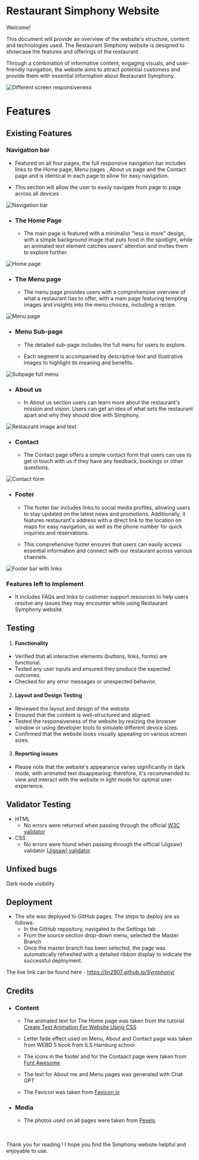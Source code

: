 
# Restaurant Simphony Website

Welcome!

This document will provide an overview of the website's structure, content and technologies used.
The Restaurant Simphony website is designed to showcase the features and offerings of the restaurant.

Through a combination of informative content, engaging visuals, and user-friendly navigation, the website aims to attract potential customers and provide them with essential information about Restaurant Symphony.

<img src="assets/media/Responsive.png" alt= " Different screen responsiveness">

# Features

## Existing Features

### Navigation bar

* Featured on all four pages, the full responsive navigation bar includes links to the Home page, Menu pages , About us page and the Contact page and is identical in each page to allow for easy navigation.

* This section will allow the user to easily navigate from page to page across all devices .

<img src ="assets/media/navigation.png" alt = "Navigation bar">

* ### The Home Page

    + The main page is featured with a minimalist "less is more" design, with a simple background image that puts food in the spotlight, while an animated text element catches users' attention and invites them to explore further. 

<img src="assets/media/homepage.png" alt="Home page">

* ### The Menu page

     + The menu page provides users with a comprehensive overview of what a restaurant has to offer, with a main page featuring tempting images and insights into the menu choices, including a recipe.

<img src="assets/media/menupage.png" alt="Menu page">

  * ### Menu Sub-page

     + The detailed sub-page includes the full menu for users to explore.

     + Each segment is accompanied by descriptive text and illustrative images to highlight its meaning and benefits.

<img src="assets/media/subpage.png" alt="Subpage full menu">

* ### About us

   + In About us section users can learn more about the restaurant's mission and vision. Users can get an idea of what sets the restaurant apart and why they should dine with Simphony.

<img src="assets/media/about.png" alt="Restaurant image and text">


* ### Contact

   + The Contact page offers a simple contact form that users can use to get in touch with us if they have any feedback, bookings or other questions. 

<img src="assets/media/contact.png" alt="Contact form">

* ### Footer

   + The footer bar includes links to social media profiles, allowing users to stay updated on the latest news and promotions. Additionally, it features restaurant's address with a direct link to the location on maps for easy navigation, as well as the phone number for quick inquiries and reservations. 

   + This comprehensive footer ensures that users can easily access essential information and connect with our restaurant across various channels.

<img src ="assets/media/footer.png" alt="Footer bar with links">

### Features left to Implement

* It includes FAQs and links to customer support resources to help users resolve any issues they may encounter while using Restaurant Symphony website.

## Testing

1. #### Functionality

* Verified that all interactive elements (buttons, links, forms) are functional.
* Tested any user inputs and ensured they produce the expected outcomes.
* Checked for any error messages or unexpected behavior.

2. #### Layout and Design Testing

* Reviewed the layout and design of the website.
* Ensured that the content is well-structured and aligned.
* Tested the responsiveness of the website by resizing the browser window or using developer tools to simulate different device sizes.
* Confirmed that the website looks visually appealing on various screen sizes.

3. #### Reporting issues
* Please note that the website's appearance varies significantly in dark mode, with animated text disappearing; therefore, it's recommended to view and interact with the website in light mode for optimal user experience.


## Validator Testing

* HTML
   + No errors were returned when passing through the official [W3C validator](https://validator.w3.org/)
* CSS
   + No errors were found when passing through the official (Jigsaw) validator [(Jigsaw) validator ](https://jigsaw.w3.org/css-validator/)

## Unfixed bugs
Dark mode visibility

## Deployment

* The site was deployed to GitHub pages. The steps to deploy are as follows:
   + In the GitHub repository, navigated to the Settings tab
   + From the source section drop-down menu, selected the Master Branch
   + Once the master branch has been selected, the page was automatically refreshed with a detailed ribbon display to indicate the successful deployment.

The live link can be found here - https://lin2907.github.io/Symphony/



## Credits

* ### Content
   + The animated text for The Home page was taken from the tutorial [Create Text Animation For Website Using CSS](https://www.youtube.com/watch?v=mikht2lEnI0)

   + Letter fade effect used on Menu, About and Contact page was taken from WEBD 5 book from ILS Hamburg school

   + The icons in the footer and for the Contaact page were taken from [Font Awesome](https://fontawesome.com/)

   + The text for About me and Menu pages was generated with Chat GPT

   + The Favicon was taken from [Favicon.io](https://favicon.io/)

* ### Media
   + The photos used on all pages were taken from [Pexels](https://www.pexels.com/)

<br>
<br> Thank you for reading ! I hope you find the Simphony website helpful and enjoyable to use.







































